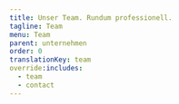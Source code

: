 ```yaml
---
title: Unser Team. Rundum professionell.
tagline: Team
menu: Team
parent: unternehmen
order: 0
translationKey: team
override:includes:
  - team
  - contact
---
```

